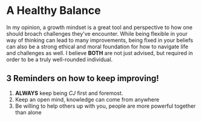 # A Healthy Balance
In my opinion, a growth mindset is a great tool and perspective to how one should broach challenges they've encounter. While being flexible in your way of thinking can lead to many improvements, being fixed in your beliefs can also be a strong ethical and moral foundation for how to navigate life and challenges as well. I believe **BOTH** are not just advised, but required in order to be a truly well-rounded individual.

## 3 Reminders on how to keep improving!
1. **ALWAYS** keep being *CJ* first and foremost.
2. Keep an open mind, knowledge can come from anywhere
3. Be willing to help others up with you, people are more powerful together than alone